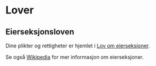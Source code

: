 # Lover

## Eierseksjonsloven

Dine plikter og rettigheter er hjemlet i [Lov om eierseksjoner](https://lovdata.no/dokument/NL/lov/1997-05-23-31).

Se også [Wikipedia](http://no.wikipedia.org/wiki/Eierseksjon) for mer informasjon om eierseksjoner.
